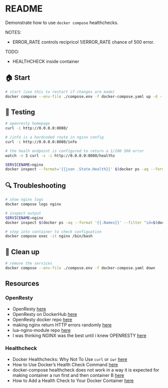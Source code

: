 # README

Demonstrate how to use `docker compose` healthchecks.  

NOTES:

* ERROR_RATE controls recipricol 1/ERROR_RATE chance of 500 error. 

TODO:

* HEALTHCHECK inside container

## 🏠 Start

```sh
# start (use this to restart if changes are made)
docker compose --env-file ./compose.env -f docker-compose.yaml up -d --force-recreate
```

## 🧪 Testing

```sh
# openresty homepage
curl -i http://0.0.0.0:8080/

# /info is a hardcoded route in nginx config
curl -i http://0.0.0.0:8080/info  

# the healh endpoint is configured to return a 1/100 500 error
watch -n 3 curl -s -i http://0.0.0.0:8080/healthz   

SERVICENAME=nginx 
docker inspect --format='{{json .State.Health}}' $(docker ps -aq --format '{{.Names}}' --filter "id=$(docker compose ps $SERVICENAME -q)") | jq .
```

## 🔍 Troubleshooting

```sh
# show nginx logs
docker compose logs nginx   

# inspect output
SERVICENAME=nginx            
docker inspect $(docker ps -aq --format '{{.Names}}' --filter "id=$(docker compose ps $SERVICENAME -q)")

# step into container to check configuation
docker compose exec -it nginx /bin/bash   
```

## 🧼 Clean up

```sh
# remove the services
docker compose --env-file ./compose.env -f docker-compose.yaml down      
```

## Resources

### OpenResty

* OpenResty [here](https://openresty.com/en/)  
* OpenResty on DockerHub [here](https://hub.docker.com/r/openresty/openresty)
* OpenResty docker repo [here](https://github.com/openresty/docker-openresty)
* making nginx return HTTP errors randomly [here](https://adamo.wordpress.com/2021/04/21/making-nginx-return-http-errors-randomly/)
* lua-nginx-module repo [here](https://github.com/openresty/lua-nginx-module)
* I was thinking NGINX was the best until i knew OPENRESTY [here](https://moneyforward.com/engineers_blog/2022/03/14/openresty/)




### Healthcheck

* Docker Healthchecks: Why Not To Use `curl` or `iwr` [here]( https://blog.sixeyed.com/docker-healthchecks-why-not-to-use-curl-or-iwr/)
* How to Use Docker’s Health Check Command [here](https://scoutapm.com/blog/how-to-use-docker-healthcheck)
* docker-compose healthcheck does not work in a way it is expected for making container a run first and then container B [here](https://stackoverflow.com/questions/59062517/docker-compose-healthcheck-does-not-work-in-a-way-it-is-expected-for-making-cont)
* How to Add a Health Check to Your Docker Container [here](https://howchoo.com/devops/how-to-add-a-health-check-to-your-docker-container#see-the-health-status)  


